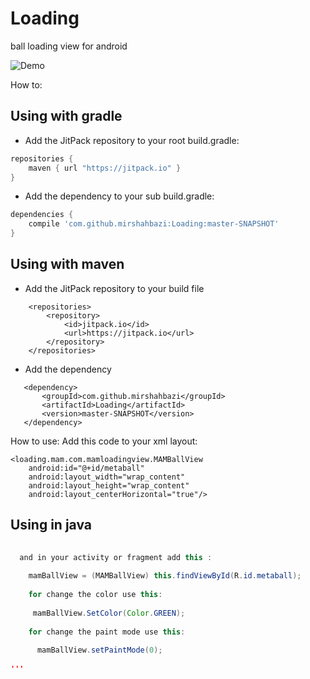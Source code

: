 # Loading
ball loading view for android

![Demo](http://mam1365.us.cube.filecorn.com/ezgif.com-crop.gif)

How to:


## Using with gradle
- Add the JitPack repository to your root build.gradle:
```gradle
repositories {
    maven { url "https://jitpack.io" }
}
```

- Add the dependency to your sub build.gradle:
```gradle
dependencies {
    compile 'com.github.mirshahbazi:Loading:master-SNAPSHOT'
}
```
## Using with maven
- Add the JitPack repository to your build file
```maven:
	<repositories>
		<repository>
		    <id>jitpack.io</id>
		    <url>https://jitpack.io</url>
		</repository>
	</repositories>
 ``` 
-  Add the dependency
 ```maven: 
  	<dependency>
	    <groupId>com.github.mirshahbazi</groupId>
	    <artifactId>Loading</artifactId>
	    <version>master-SNAPSHOT</version>
	</dependency>
```

How to use:
 Add this code to your xml layout:


    <loading.mam.com.mamloadingview.MAMBallView
        android:id="@+id/metaball"
        android:layout_width="wrap_content"
        android:layout_height="wrap_content"
        android:layout_centerHorizontal="true"/>
	
## Using in java
```java        
        
  and in your activity or fragment add this :
  
    mamBallView = (MAMBallView) this.findViewById(R.id.metaball);
    
    for change the color use this:
    
     mamBallView.SetColor(Color.GREEN);
    
    for change the paint mode use this:
    
      mamBallView.setPaintMode(0);
      
'''      

  


